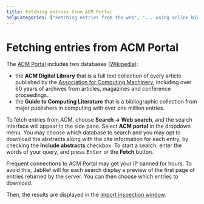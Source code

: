 ```yaml
---
title: Fetching entries from ACM Portal
helpCategories: ["Fetching entries from the web", "... using online bibliographic database"]
---
```


# Fetching entries from ACM Portal

The [ACM Portal](https://dl.acm.org) includes two databases  ([Wikipedia](https://en.wikipedia.org/wiki/Association_for_Computing_Machinery#Portal_and_Digital_Library)):
- the **ACM Digital Library** that is a full text collection of every article published by the [Association for Computing Machinery](https://www.acm.org), including over 60 years of archives
from articles, magazines and conference proceedings.
- the **Guide to Computing Literature** that is a bibliographic collection from major publishers in computing with over one million entries.

To fetch entries from ACM, choose **Search -&gt; Web search**, and the search interface will appear in the side pane. Select **ACM portal** in the dropdown menu. You may choose which database to search and you may opt to download the abstracts along with the cite information for each entry, by checking the **Include abstracts** checkbox.
To start a search, enter the words of your query, and press <kbd>Enter</kbd> or the **Fetch** button.

Frequent connections to ACM Portal may get your IP banned for hours. To avoid this, JabRef will for each search display a preview of the first page of entries returned by the server. You can then choose which entries to download.

Then, the results are displayed in the [import inspection window](ImportInspectionDialog).
